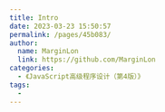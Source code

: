 ```yaml
---
title: Intro
date: 2023-03-23 15:50:57
permalink: /pages/45b083/
author: 
  name: MarginLon
  link: https://github.com/MarginLon
categories: 
  - 《JavaScript高级程序设计（第4版）》
tags: 
  - 
---
```

